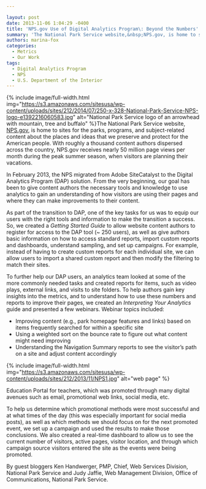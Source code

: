 ```yaml
---

layout: post
date: 2013-11-06 1:04:29 -0400
title: 'NPS.gov Use of Digital Analytics Program\: Beyond the Numbers'
summary: 'The National Park Service website,&nbsp;NPS.gov, is home to sites for the parks, programs, and subject-related content about the places and ideas that we preserve and protect for the American people. With roughly a thousand content authors dispersed across the country, NPS.gov'
authors: marina-fox
categories:
  - Metrics
  - Our Work
tags:
  - Digital Analytics Program
  - NPS
  - U.S. Department of the Interior
---
```


{% include image/full-width.html img="https://s3.amazonaws.com/sitesusa/wp-content/uploads/sites/212/2014/07/250-x-328-National-Park-Service-NPS-logo-e1392216060583.jpg" alt="National Park Service logo of an arrowhead with mountain, tree and buffalo" %}The National Park Service website, [NPS.gov](http://www.nps.gov/), is home to sites for the parks, programs, and subject-related content about the places and ideas that we preserve and protect for the American people. With roughly a thousand content authors dispersed across the country, NPS.gov receives nearly 50 million page views per month during the peak summer season, when visitors are planning their vacations.

In February 2013, the NPS migrated from Adobe SiteCatalyst to the Digital Analytics Program (DAP) solution. From the very beginning, our goal has been to give content authors the necessary tools and knowledge to use analytics to gain an understanding of how visitors are using their pages and where they can make improvements to their content.

As part of the transition to DAP, one of the key tasks for us was to equip our users with the right tools and information to make the transition a success. So, we created a _Getting Started Guide_ to allow website content authors to register for access to the DAP tool (~ 250 users), as well as give authors basic information on how to access standard reports, import custom reports and dashboards, understand sampling, and set up campaigns. For example, instead of having to create custom reports for each individual site, we can allow users to import a shared custom report and then modify the filtering to match their sites.

To further help our DAP users, an analytics team looked at some of the more commonly needed tasks and created reports for items, such as video plays, external links, and visits to site folders. To help authors gain key insights into the metrics, and to understand how to use these numbers and reports to improve their pages, we created an _Interpreting Your Analytics_ guide and presented a few webinars. Webinar topics included:

  * Improving content (e.g., park homepage features and links) based on items frequently searched for within a specific site
  * Using a weighted sort on the bounce rate to figure out what content might need improving
  * Understanding the Navigation Summary reports to see the visitor’s path on a site and adjust content accordingly

{% include image/full-width.html img="https://s3.amazonaws.com/sitesusa/wp-content/uploads/sites/212/2013/11/NPS1.jpg" alt="web page" %}


Education Portal for teachers, which was promoted through many digital avenues such as email, promotional web links, social media, etc.

To help us determine which promotional methods were most successful and at what times of the day (this was especially important for social media posts), as well as which methods we should focus on for the next promoted event, we set up a campaign and used the results to make those conclusions. We also created a real-time dashboard to allow us to see the current number of visitors, active pages, visitor location, and through which campaign source visitors entered the site as the events were being promoted.

By guest bloggers Ken Handwerger, PMP, Chief, Web Services Division, National Park Service and Judy Jaffie, Web Management Division, Office of Communications, National Park Service.
